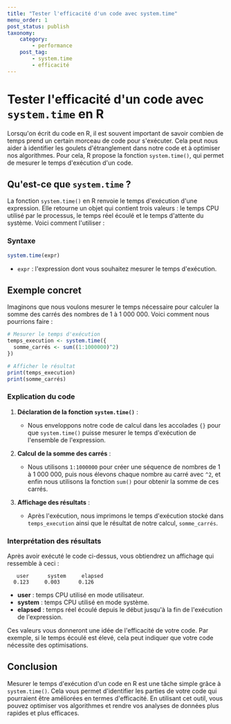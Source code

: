 ```yaml
---
title: "Tester l'efficacité d'un code avec system.time"
menu_order: 1
post_status: publish
taxonomy:
    category:
        - performance
    post_tag:
        - system.time
        - efficacité
---
```


# Tester l'efficacité d'un code avec `system.time` en R

Lorsqu'on écrit du code en R, il est souvent important de savoir combien de temps prend un certain morceau de code pour s'exécuter. Cela peut nous aider à identifier les goulets d'étranglement dans notre code et à optimiser nos algorithmes. Pour cela, R propose la fonction `system.time()`, qui permet de mesurer le temps d'exécution d'un code.

## Qu'est-ce que `system.time` ?

La fonction `system.time()` en R renvoie le temps d'exécution d'une expression. Elle retourne un objet qui contient trois valeurs : le temps CPU utilisé par le processus, le temps réel écoulé et le temps d'attente du système. Voici comment l'utiliser :

### Syntaxe

```r
system.time(expr)
```

- `expr` : l'expression dont vous souhaitez mesurer le temps d'exécution.

## Exemple concret

Imaginons que nous voulons mesurer le temps nécessaire pour calculer la somme des carrés des nombres de 1 à 1 000 000. Voici comment nous pourrions faire :

```r
# Mesurer le temps d'exécution
temps_execution <- system.time({
  somme_carrés <- sum((1:1000000)^2)
})

# Afficher le résultat
print(temps_execution)
print(somme_carrés)
```

### Explication du code

1. **Déclaration de la fonction `system.time()`** :
   - Nous enveloppons notre code de calcul dans les accolades `{}` pour que `system.time()` puisse mesurer le temps d'exécution de l'ensemble de l'expression.

2. **Calcul de la somme des carrés** :
   - Nous utilisons `1:1000000` pour créer une séquence de nombres de 1 à 1 000 000, puis nous élevons chaque nombre au carré avec `^2`, et enfin nous utilisons la fonction `sum()` pour obtenir la somme de ces carrés.

3. **Affichage des résultats** :
   - Après l'exécution, nous imprimons le temps d'exécution stocké dans `temps_execution` ainsi que le résultat de notre calcul, `somme_carrés`.

### Interprétation des résultats

Après avoir exécuté le code ci-dessus, vous obtiendrez un affichage qui ressemble à ceci :

```
   user      system     elapsed 
  0.123     0.003      0.126 
```

- **user** : temps CPU utilisé en mode utilisateur.
- **system** : temps CPU utilisé en mode système.
- **elapsed** : temps réel écoulé depuis le début jusqu'à la fin de l'exécution de l'expression.

Ces valeurs vous donneront une idée de l'efficacité de votre code. Par exemple, si le temps écoulé est élevé, cela peut indiquer que votre code nécessite des optimisations.

## Conclusion

Mesurer le temps d'exécution d'un code en R est une tâche simple grâce à `system.time()`. Cela vous permet d'identifier les parties de votre code qui pourraient être améliorées en termes d'efficacité. En utilisant cet outil, vous pouvez optimiser vos algorithmes et rendre vos analyses de données plus rapides et plus efficaces.

